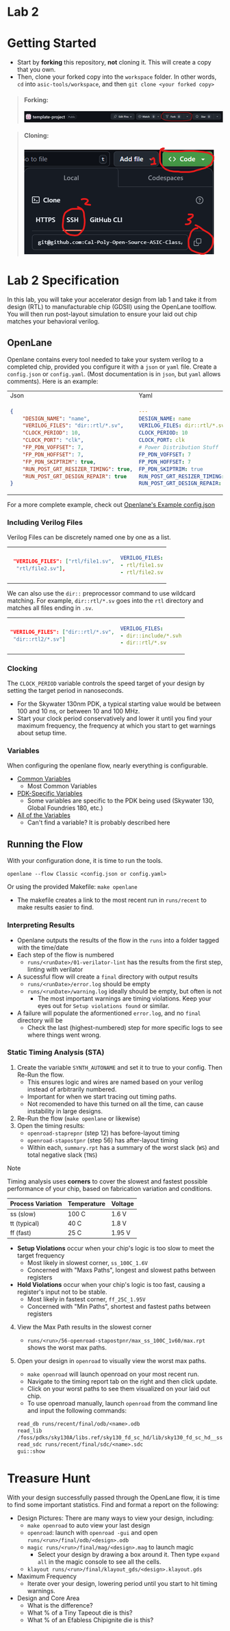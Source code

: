 
# Lab 2

# Getting Started

- Start by __forking__ this repository, __not__ cloning it. This will create a copy that you own.
- Then, clone your forked copy into the `workspace`  folder. In other words, `cd` into `asic-tools/workspace`, and then `git clone <your forked copy>`
>#### Forking:
>![alt text](docs/fork.png)

>#### Cloning:
>![alt text](docs/clone.png)

# Lab 2 Specification

In this lab, you will take your accelerator design from lab 1 and take it from design (RTL) to manufacturable chip (GDSII) using the OpenLane toolflow. You will then run post-layout simulation to ensure your laid out chip matches your behavioral verilog.

## OpenLane

Openlane contains every tool needed to take your system verilog to a completed chip, provided you configure it with a `json` or `yaml` file. Create a `config.json` or `config.yaml`. (Most documentation is in `json`, but `yaml` allows comments). Here is an example:

<table><tr><td> Json </td> <td> Yaml </td></tr><tr><td>

```Json
{
    "DESIGN_NAME": "name",
    "VERILOG_FILES": "dir::rtl/*.sv",
    "CLOCK_PERIOD": 10,
    "CLOCK_PORT": "clk",
    "FP_PDN_VOFFSET": 7,
    "FP_PDN_HOFFSET": 7,
    "FP_PDN_SKIPTRIM": true,
    "RUN_POST_GRT_RESIZER_TIMING": true,
    "RUN_POST_GRT_DESIGN_REPAIR": true
}
```

</td><td>

```Yaml
---
DESIGN_NAME: name
VERILOG_FILES: dir::rtl/*.sv
CLOCK_PERIOD: 10
CLOCK_PORT: clk
# Power Distribution Stuff
FP_PDN_VOFFSET: 7
FP_PDN_HOFFSET: 7
FP_PDN_SKIPTRIM: true
RUN_POST_GRT_RESIZER_TIMING: true
RUN_POST_GRT_DESIGN_REPAIR: true
```

</td></tr></table>

For a more complete example, check out [Openlane's Example config.json](https://github.com/efabless/openlane2-ci-designs/blob/da5ed2cae9da72290c6fc016b2d19cd2b8914bae/spm/config.json)

### Including Verilog Files

Verilog Files can be discretely named one by one as a list. 

<table><tr><td>

```Json
 "VERILOG_FILES": ["rtl/file1.sv",
  "rtl/file2.sv"],
```

</td><td>

```Yaml
VERILOG_FILES:
- rtl/file1.sv
- rtl/file2.sv
```

</td></tr></table>

We can also use the `dir::` preprocessor command to use wildcard matching. For example, `dir::rtl/*.sv` goes into the `rtl` directory and matches all files ending in `.sv`.

<table><tr><td>

```Json
"VERILOG_FILES": ["dir::rtl/*.sv",
 "dir::rtl2/*.sv"]
```

</td><td>

```Yaml
VERILOG_FILES:
- dir::include/*.svh
- dir::rtl/*.sv
```

</td></tr></table>

### Clocking

The `CLOCK_PERIOD` variable controls the speed target of your design by setting the target period in nanoseconds. 
- For the Skywater 130nm PDK, a typical starting value would be between 100 and 10 ns, or between 10 and 100 MHz. 
- Start your clock period conservatively and lower it until you find your maximum frequency, the frequency at which you start to get warnings about setup time.


### Variables
When configuring the openlane flow, nearly everything is configurable.   
- [Common Variables](https://openlane2.readthedocs.io/en/latest/reference/common_flow_vars.html)
    - Most Common Variables
- [PDK-Specific Variables](https://openlane2.readthedocs.io/en/latest/reference/common_pdk_vars.html)
    - Some variables are specific to the PDK being used (Skywater 130, Global Foundries 180, etc.)
- [All of the Variables](https://github.com/The-OpenROAD-Project/OpenLane/blob/master/docs/source/reference/configuration.md)
    - Can't find a variable? It is probably described here

## Running the Flow
With your configuration done, it is time to run the tools. 

```
openlane --flow Classic <config.json or config.yaml> 
```

Or using the provided Makefile:
`make openlane`
- The makefile creates a link to the most recent run in `runs/recent` to make results easier to find.

### Interpreting Results

- Openlane outputs the results of the flow in the `runs` into a folder tagged with the time/date
- Each step of the flow is numbered
    - `runs/<runDate>/01-verilator-lint` has the results from the first step, linting with verilator
- A sucessful flow will create a `final` directory with output results
    - `runs/<runDate>/error.log` should be empty
    - `runs/<runDate>/warning.log` ideally should be empty, but often is not
        - The most important warnings are timing violations. Keep your eyes out for `Setup violations found` or similar.
- A failure will populate the aformentioned `error.log`, and no `final` directory will be 
    - Check the last (highest-numbered) step for more specific logs to see where things went wrong.

### Static Timing Analysis (STA)

1. Create the variable `SYNTH_AUTONAME` and set it to true to your config. Then Re-Run the flow.
    - This ensures logic and wires are named based on your verilog instead of arbitrarily numbered. 
    - Important for when we start tracing out timing paths.
    - Not recomended to have this turned on all the time, can cause instability in large designs.
2. Re-Run the flow (`make openlane` or likewise)
3. Open the timing results:
    - `openroad-staprepnr` (step 12) has before-layout timing
    - `openroad-stapostpnr` (step 56) has after-layout timing
    - Within each, `summary.rpt` has a summary of the worst slack (`WS`) and total negative slack (`TNS`)

>[!NOTE] 
>Timing analysis uses __corners__ to cover the slowest and fastest possible performance of your chip, based on fabrication variation and conditions.
>  
>| Process Variation | Temperature   | Voltage   |
>| ----------------- | ------------- | --------- |
>| ss (slow)         | 100 C         | 1.6 V     |
>| tt (typical)      | 40 C          | 1.8 V     |  
>| ff (fast)         | 25 C          | 1.95 V    |
> 
> - __Setup Violations__ occur when your chip's logic is too slow to meet the target frequency
>   - Most likely in slowest corner, `ss_100C_1.6V`
>   - Concerned with "Maxs Paths", longest and slowest paths between registers
> - __Hold Violations__ occur when your chip's logic is too fast, causing a register's input not to be stable.
>   - Most likely in fastest corner, `ff_25C_1.95V`
>   - Concerned with "Min Paths", shortest and fastest paths between registers

4. View the Max Path results in the slowest corner
    - `runs/<run>/56-openroad-stapostpnr/max_ss_100C_1v60/max.rpt` shows the worst max paths.

5. Open your design in `openroad` to visually view the worst max paths.
    - `make openroad` will launch openroad on your most recent run.
    - Navigate to the timing report tab on the right and then click update.
    - Click on your worst paths to see them visualized on your laid out chip.
    - To use openroad manually, launch `openroad` from the command line and input the following commands:
    ```
    read_db runs/recent/final/odb/<name>.odb
    read_lib /foss/pdks/sky130A/libs.ref/sky130_fd_sc_hd/lib/sky130_fd_sc_hd__ss_100C_1v60.lib
    read_sdc runs/recent/final/sdc/<name>.sdc
    gui::show
    ```

# Treasure Hunt

With your design successfully passed through the OpenLane flow, it is time to find some important statistics. Find and format a report on the following:

- Design Pictures: There are many ways to view your design, including:
    - `make openroad` to auto view your last design
    - `openroad`: launch with `openroad -gui` and open `runs/<run>/final/odb/<design>.odb`
    - `magic runs/<run>/final/mag/<design>.mag` to launch magic
        - Select your design by drawing a box around it. Then type `expand all` in the magic console to see all the cells.
    - `klayout runs/<run>/final/klayout_gds/<design>.klayout.gds`
- Maximum Frequency
    - Iterate over your design, lowering period until you start to hit timing warnings.
- Design and Core Area
    - What is the difference?
    - What % of a Tiny Tapeout die is this?
    - What % of an Efabless Chipignite die is this?

